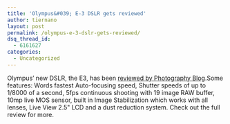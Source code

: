 ```yaml
---
title: 'Olympus&#039; E-3 DSLR gets reviewed'
author: tiernano
layout: post
permalink: /olympus-e-3-dslr-gets-reviewed/
dsq_thread_id:
  - 6161627
categories:
  - Uncategorized
---
```

Olympus&#8217; new DSLR, the E3, has been [reviewed by Photography Blog][1].Some features: Words fastest Auto-focusing speed, Shutter speeds of up to 1/8000 of a second, 5fps continuous shooting with 19 image RAW buffer, 10mp live MOS sensor, built in Image Stabilization which works with all lenses, Live View 2.5" LCD and a dust reduction system. Check out the full review for more.

 [1]: http://www.photographyblog.com/reviews_olympus_e3.php